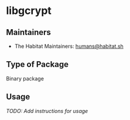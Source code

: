 # libgcrypt

## Maintainers

* The Habitat Maintainers: <humans@habitat.sh>

## Type of Package

Binary package

## Usage

*TODO: Add instructions for usage*
